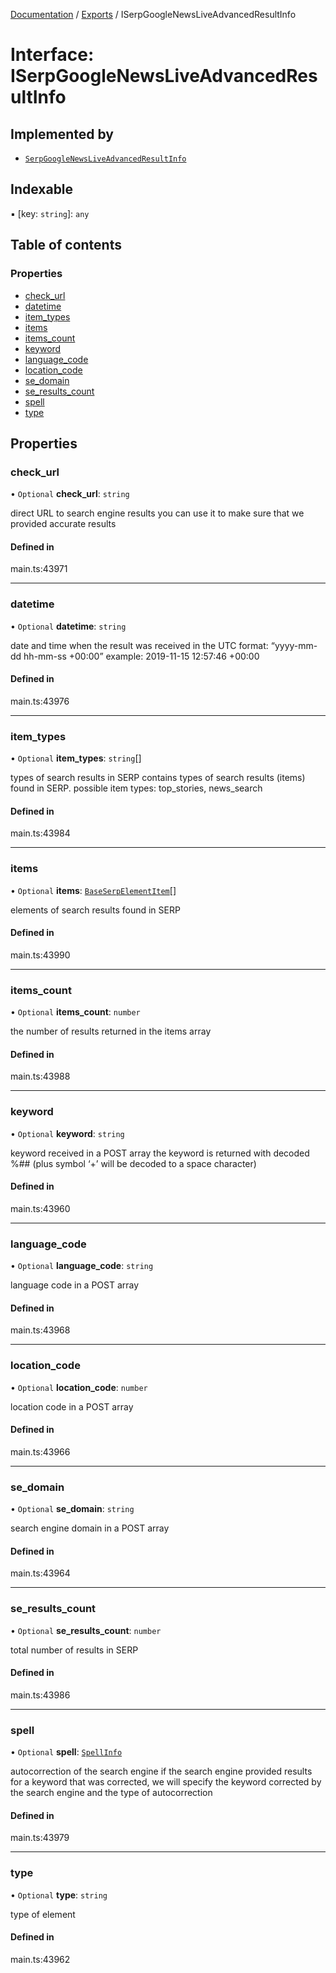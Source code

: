 [Documentation](../README.md) / [Exports](../modules.md) / ISerpGoogleNewsLiveAdvancedResultInfo

# Interface: ISerpGoogleNewsLiveAdvancedResultInfo

## Implemented by

- [`SerpGoogleNewsLiveAdvancedResultInfo`](../classes/SerpGoogleNewsLiveAdvancedResultInfo.md)

## Indexable

▪ [key: `string`]: `any`

## Table of contents

### Properties

- [check\_url](ISerpGoogleNewsLiveAdvancedResultInfo.md#check_url)
- [datetime](ISerpGoogleNewsLiveAdvancedResultInfo.md#datetime)
- [item\_types](ISerpGoogleNewsLiveAdvancedResultInfo.md#item_types)
- [items](ISerpGoogleNewsLiveAdvancedResultInfo.md#items)
- [items\_count](ISerpGoogleNewsLiveAdvancedResultInfo.md#items_count)
- [keyword](ISerpGoogleNewsLiveAdvancedResultInfo.md#keyword)
- [language\_code](ISerpGoogleNewsLiveAdvancedResultInfo.md#language_code)
- [location\_code](ISerpGoogleNewsLiveAdvancedResultInfo.md#location_code)
- [se\_domain](ISerpGoogleNewsLiveAdvancedResultInfo.md#se_domain)
- [se\_results\_count](ISerpGoogleNewsLiveAdvancedResultInfo.md#se_results_count)
- [spell](ISerpGoogleNewsLiveAdvancedResultInfo.md#spell)
- [type](ISerpGoogleNewsLiveAdvancedResultInfo.md#type)

## Properties

### check\_url

• `Optional` **check\_url**: `string`

direct URL to search engine results
you can use it to make sure that we provided accurate results

#### Defined in

main.ts:43971

___

### datetime

• `Optional` **datetime**: `string`

date and time when the result was received
in the UTC format: “yyyy-mm-dd hh-mm-ss +00:00”
example:
2019-11-15 12:57:46 +00:00

#### Defined in

main.ts:43976

___

### item\_types

• `Optional` **item\_types**: `string`[]

types of search results in SERP
contains types of search results (items) found in SERP.
possible item types:
top_stories, news_search

#### Defined in

main.ts:43984

___

### items

• `Optional` **items**: [`BaseSerpElementItem`](../classes/BaseSerpElementItem.md)[]

elements of search results found in SERP

#### Defined in

main.ts:43990

___

### items\_count

• `Optional` **items\_count**: `number`

the number of results returned in the items array

#### Defined in

main.ts:43988

___

### keyword

• `Optional` **keyword**: `string`

keyword received in a POST array
the keyword is returned with decoded %## (plus symbol ‘+’ will be decoded to a space character)

#### Defined in

main.ts:43960

___

### language\_code

• `Optional` **language\_code**: `string`

language code in a POST array

#### Defined in

main.ts:43968

___

### location\_code

• `Optional` **location\_code**: `number`

location code in a POST array

#### Defined in

main.ts:43966

___

### se\_domain

• `Optional` **se\_domain**: `string`

search engine domain in a POST array

#### Defined in

main.ts:43964

___

### se\_results\_count

• `Optional` **se\_results\_count**: `number`

total number of results in SERP

#### Defined in

main.ts:43986

___

### spell

• `Optional` **spell**: [`SpellInfo`](../classes/SpellInfo.md)

autocorrection of the search engine
if the search engine provided results for a keyword that was corrected, we will specify the keyword corrected by the search engine and the type of autocorrection

#### Defined in

main.ts:43979

___

### type

• `Optional` **type**: `string`

type of element

#### Defined in

main.ts:43962
